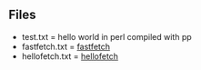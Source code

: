 ## Files
- test.txt = hello world in perl compiled with pp
- fastfetch.txt = [fastfetch](https://github.com/fastfetch-cli/fastfetch)
- hellofetch.txt = [hellofetch](https://github.com/astroLazybones/hellofetch)
